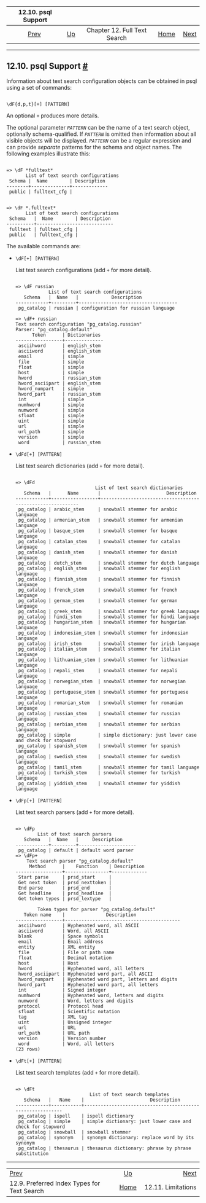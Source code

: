 <!--?xml version="1.0" encoding="UTF-8" standalone="no"?-->

|                               12.10. psql Support                              |                                                      |                              |                                                       |                                                           |
| :----------------------------------------------------------------------------: | :--------------------------------------------------- | :--------------------------: | ----------------------------------------------------: | --------------------------------------------------------: |
| [Prev](textsearch-indexes.html "12.9. Preferred Index Types for Text Search")  | [Up](textsearch.html "Chapter 12. Full Text Search") | Chapter 12. Full Text Search | [Home](index.html "PostgreSQL 17devel Documentation") |  [Next](textsearch-limitations.html "12.11. Limitations") |

***

## 12.10. psql Support [#](#TEXTSEARCH-PSQL)

Information about text search configuration objects can be obtained in psql using a set of commands:

```

\dF{d,p,t}[+] [PATTERN]
```

An optional `+` produces more details.

The optional parameter *`PATTERN`* can be the name of a text search object, optionally schema-qualified. If *`PATTERN`* is omitted then information about all visible objects will be displayed. *`PATTERN`* can be a regular expression and can provide *separate* patterns for the schema and object names. The following examples illustrate this:

```

=> \dF *fulltext*
       List of text search configurations
 Schema |  Name        | Description
--------+--------------+-------------
 public | fulltext_cfg |
```

```

=> \dF *.fulltext*
       List of text search configurations
 Schema   |  Name        | Description
----------+----------------------------
 fulltext | fulltext_cfg |
 public   | fulltext_cfg |
```

The available commands are:

*   `\dF[+] [PATTERN]`

    List text search configurations (add `+` for more detail).

    ```

    => \dF russian
                List of text search configurations
       Schema   |  Name   |            Description
    ------------+---------+------------------------------------
     pg_catalog | russian | configuration for russian language

    => \dF+ russian
    Text search configuration "pg_catalog.russian"
    Parser: "pg_catalog.default"
          Token      | Dictionaries
    -----------------+--------------
     asciihword      | english_stem
     asciiword       | english_stem
     email           | simple
     file            | simple
     float           | simple
     host            | simple
     hword           | russian_stem
     hword_asciipart | english_stem
     hword_numpart   | simple
     hword_part      | russian_stem
     int             | simple
     numhword        | simple
     numword         | simple
     sfloat          | simple
     uint            | simple
     url             | simple
     url_path        | simple
     version         | simple
     word            | russian_stem
    ```

*   `\dFd[+] [PATTERN]`

    List text search dictionaries (add `+` for more detail).

    ```

    => \dFd
                                 List of text search dictionaries
       Schema   |      Name       |                        Description
    ------------+-----------------+-----------------------------------------------------------
     pg_catalog | arabic_stem     | snowball stemmer for arabic language
     pg_catalog | armenian_stem   | snowball stemmer for armenian language
     pg_catalog | basque_stem     | snowball stemmer for basque language
     pg_catalog | catalan_stem    | snowball stemmer for catalan language
     pg_catalog | danish_stem     | snowball stemmer for danish language
     pg_catalog | dutch_stem      | snowball stemmer for dutch language
     pg_catalog | english_stem    | snowball stemmer for english language
     pg_catalog | finnish_stem    | snowball stemmer for finnish language
     pg_catalog | french_stem     | snowball stemmer for french language
     pg_catalog | german_stem     | snowball stemmer for german language
     pg_catalog | greek_stem      | snowball stemmer for greek language
     pg_catalog | hindi_stem      | snowball stemmer for hindi language
     pg_catalog | hungarian_stem  | snowball stemmer for hungarian language
     pg_catalog | indonesian_stem | snowball stemmer for indonesian language
     pg_catalog | irish_stem      | snowball stemmer for irish language
     pg_catalog | italian_stem    | snowball stemmer for italian language
     pg_catalog | lithuanian_stem | snowball stemmer for lithuanian language
     pg_catalog | nepali_stem     | snowball stemmer for nepali language
     pg_catalog | norwegian_stem  | snowball stemmer for norwegian language
     pg_catalog | portuguese_stem | snowball stemmer for portuguese language
     pg_catalog | romanian_stem   | snowball stemmer for romanian language
     pg_catalog | russian_stem    | snowball stemmer for russian language
     pg_catalog | serbian_stem    | snowball stemmer for serbian language
     pg_catalog | simple          | simple dictionary: just lower case and check for stopword
     pg_catalog | spanish_stem    | snowball stemmer for spanish language
     pg_catalog | swedish_stem    | snowball stemmer for swedish language
     pg_catalog | tamil_stem      | snowball stemmer for tamil language
     pg_catalog | turkish_stem    | snowball stemmer for turkish language
     pg_catalog | yiddish_stem    | snowball stemmer for yiddish language
    ```

*   `\dFp[+] [PATTERN]`

    List text search parsers (add `+` for more detail).

    ```

    => \dFp
            List of text search parsers
       Schema   |  Name   |     Description
    ------------+---------+---------------------
     pg_catalog | default | default word parser
    => \dFp+
        Text search parser "pg_catalog.default"
         Method      |    Function    | Description
    -----------------+----------------+-------------
     Start parse     | prsd_start     |
     Get next token  | prsd_nexttoken |
     End parse       | prsd_end       |
     Get headline    | prsd_headline  |
     Get token types | prsd_lextype   |

            Token types for parser "pg_catalog.default"
       Token name    |               Description
    -----------------+------------------------------------------
     asciihword      | Hyphenated word, all ASCII
     asciiword       | Word, all ASCII
     blank           | Space symbols
     email           | Email address
     entity          | XML entity
     file            | File or path name
     float           | Decimal notation
     host            | Host
     hword           | Hyphenated word, all letters
     hword_asciipart | Hyphenated word part, all ASCII
     hword_numpart   | Hyphenated word part, letters and digits
     hword_part      | Hyphenated word part, all letters
     int             | Signed integer
     numhword        | Hyphenated word, letters and digits
     numword         | Word, letters and digits
     protocol        | Protocol head
     sfloat          | Scientific notation
     tag             | XML tag
     uint            | Unsigned integer
     url             | URL
     url_path        | URL path
     version         | Version number
     word            | Word, all letters
    (23 rows)
    ```

*   `\dFt[+] [PATTERN]`

    List text search templates (add `+` for more detail).

    ```

    => \dFt
                               List of text search templates
       Schema   |   Name    |                        Description
    ------------+-----------+-----------------------------------------------------------
     pg_catalog | ispell    | ispell dictionary
     pg_catalog | simple    | simple dictionary: just lower case and check for stopword
     pg_catalog | snowball  | snowball stemmer
     pg_catalog | synonym   | synonym dictionary: replace word by its synonym
     pg_catalog | thesaurus | thesaurus dictionary: phrase by phrase substitution
    ```

***

|                                                                                |                                                       |                                                           |
| :----------------------------------------------------------------------------- | :---------------------------------------------------: | --------------------------------------------------------: |
| [Prev](textsearch-indexes.html "12.9. Preferred Index Types for Text Search")  |  [Up](textsearch.html "Chapter 12. Full Text Search") |  [Next](textsearch-limitations.html "12.11. Limitations") |
| 12.9. Preferred Index Types for Text Search                                    | [Home](index.html "PostgreSQL 17devel Documentation") |                                        12.11. Limitations |
